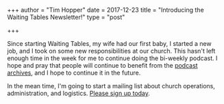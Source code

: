 +++
author = "Tim Hopper"
date = 2017-12-23
title = "Introducing the Waiting Tables Newsletter!"
type = "post"

+++

Since starting Waiting Tables, my wife had our first baby, I started a new job, and I took on some new responsibilities at our church. This hasn't left enough time in the week for me to continue doing the bi-weekly podcast. I hope and pray that people will continue to benefit from the [podcast archives](https://waiting-tables.com/episode/), and I hope to continue it in the future.

In the mean time, I'm going to start a mailing list about church operations, administration, and logistics. [Please sign up today](http://eepurl.com/cQtph5).